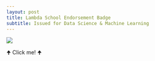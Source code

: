 ```yaml
---
layout: post
title: Lambda School Endorsement Badge
subtitle: Issued for Data Science & Machine Learning
---
```


[<img src="https://images.credly.com/size/340x340/images/a42aeb1e-e75a-44b1-9493-53bec90fcc33/lambda-badge-data-science.png">](https://www.credly.com/badges/cbea7568-bb45-470a-89af-1afaca8790f7/linked_in)

<p align="left">
             🠉     Click me!     🠉
</p>
